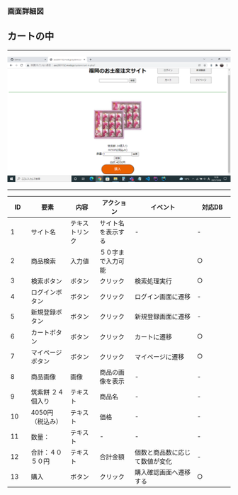 ### 画面詳細図
## カートの中

*****
<img src="../img/カートの中.png" width="900">

*****

|ID|要素|内容|アクション|イベント|対応DB|
|--|---|----|---------|-------|-------|
|1   |サイト名|テキストリンク|サイト名を表示する|-|-|
|2   |商品検索|入力値|５０字まで入力可能|　　　　|○　　　　|
|3   |検索ボタン|ボタン|クリック|検索処理実行|○　　　|
|4   |ログインボタン|ボタン|クリック|ログイン画面に遷移|-|
|5   |新規登録ボタン|ボタン|クリック|新規登録画面に遷移|-|
|6   |カートボタン|ボタン|クリック|カートに遷移|○|
|7   |マイページボタン|ボタン|クリック|マイページに遷移|○|
|8  |商品画像|画像|商品の画像を表示|-|-|
|9  |筑紫餅 ２４個入り|テキスト|商品名|-|-|
|10  |4050円（税込み）|テキスト|価格|-|-|
|11 |数量：|テキスト|-|-|-|
|12  |合計：４０５０円|テキスト|合計金額|個数と商品数に応じて数値が変化|-|
|13　|購入|ボタン|クリック|購入確認画面へ遷移する|○|
